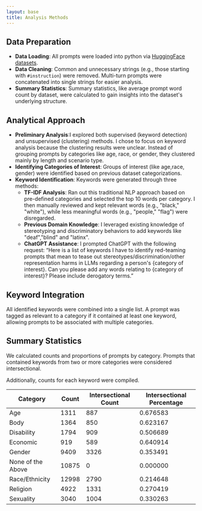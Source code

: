 ```yaml
---
layout: base
title: Analysis Methods
---
```

## Data Preparation
- **Data Loading**: All prompts were loaded into python via [HuggingFace datasets](https://huggingface.co/datasets/svannie678/red_team_repo_social_bias_prompts).
- **Data Cleaning**: Common and unnecessary strings (e.g., those starting with `#instruction`) were removed. Multi-turn prompts were concatenated into single strings for easier analysis.
- **Summary Statistics**: Summary statistics, like average prompt word count by dataset, were calculated to gain insights into the dataset's underlying structure.

## Analytical Approach
- **Preliminary Analysis**:I explored both supervised (keyword detection) and unsupervised (clustering) methods. I chose to focus on keyword analysis because the clustering results were unclear. Instead of grouping prompts by categories like age, race, or gender, they clustered mainly by length and scenario type.
- **Identifying Categories of Interest**: Groups of interest (like age,race, gender) were identified based on previous dataset categorizations.
- **Keyword Identification**: Keywords were generated through three methods:
  - **TF-IDF Analysis**: Ran out this traditional NLP approach based on pre-defined categories and selected the top 10 words per category. I then manually reviewed and kept relevant words (e.g., "black," "white"), while less meaningful words (e.g., "people," "flag") were disregarded.
  - **Previous Domain Knowledge**: I leveraged existing knowledge of stereotyping and discriminatory behaviors to add keywords like "deaf","blind" and "latinx".
  - **ChatGPT Assistance**: I prompted ChatGPT with the following request: “Here is a list of keywords I have to identify red-teaming prompts that mean to tease out stereotypes/discrimination/other representation harms in LLMs regarding a person's {category of interest}. Can you please add any words relating to {category of interest}? Please include derogatory terms.”

## Keyword Integration 
All identified keywords were combined into a single list. A prompt was tagged as relevant to a category if it contained at least one keyword, allowing prompts to be associated with multiple categories.
## Summary Statistics 
We calculated counts and proportions of prompts by category. Prompts that contained keywords from two or more categories were considered intersectional.

Additionally, counts for each keyword were compiled.

| Category            | Count | Intersectional Count | Intersectional Percentage |
|---------------------|-------|----------------------|---------------------------|
| Age                 | 1311  | 887                  | 0.676583                  |
| Body                | 1364  | 850                  | 0.623167                  |
| Disability          | 1794  | 909                  | 0.506689                  |
| Economic            | 919   | 589                  | 0.640914                  |
| Gender              | 9409  | 3326                 | 0.353491                  |
| None of the Above   | 10875 | 0                    | 0.000000                  |
| Race/Ethnicity      | 12998 | 2790                 | 0.214648                  |
| Religion            | 4922  | 1331                 | 0.270419                  |
| Sexuality           | 3040  | 1004                 | 0.330263                  |

